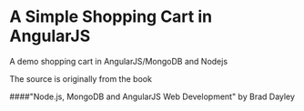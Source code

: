 # A Simple Shopping Cart in AngularJS
A demo shopping cart in AngularJS/MongoDB and Nodejs

The source is originally from the book 

####"Node.js, MongoDB and AngularJS Web Development" by Brad Dayley
